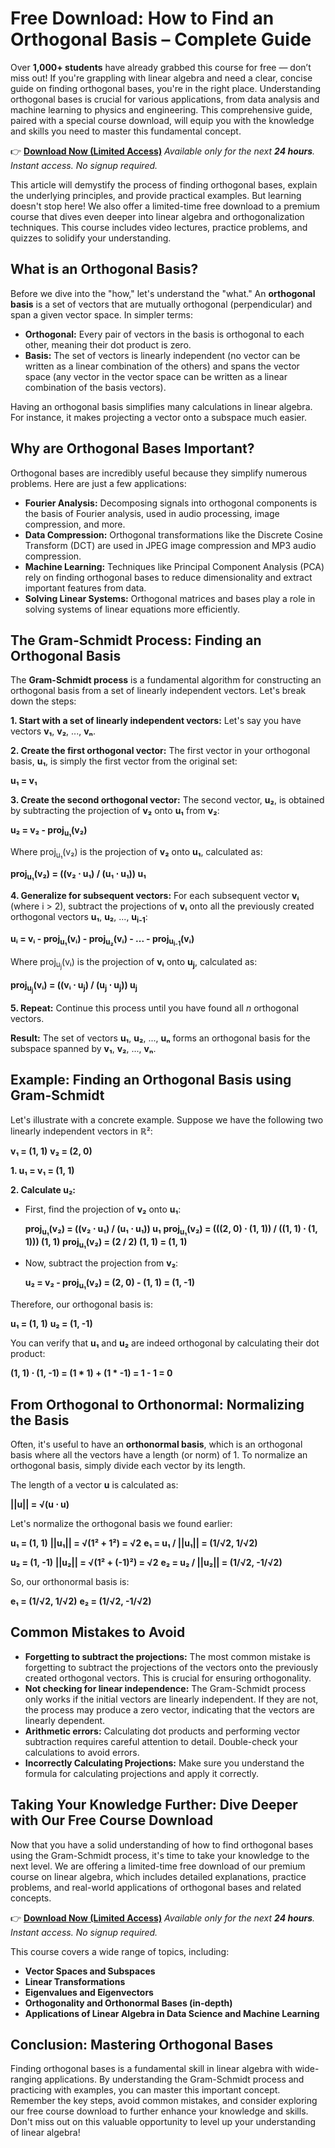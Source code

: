 # Free Download: How to Find an Orthogonal Basis – Complete Guide

Over **1,000+ students** have already grabbed this course for free — don’t miss out! If you're grappling with linear algebra and need a clear, concise guide on finding orthogonal bases, you're in the right place. Understanding orthogonal bases is crucial for various applications, from data analysis and machine learning to physics and engineering. This comprehensive guide, paired with a special course download, will equip you with the knowledge and skills you need to master this fundamental concept.

👉 [**Download Now (Limited Access)**](https://udemywork.com/how-to-find-an-orthogonal-basis)
_Available only for the next **24 hours**. Instant access. No signup required._

This article will demystify the process of finding orthogonal bases, explain the underlying principles, and provide practical examples. But learning doesn't stop here! We also offer a limited-time free download to a premium course that dives even deeper into linear algebra and orthogonalization techniques. This course includes video lectures, practice problems, and quizzes to solidify your understanding.

## What is an Orthogonal Basis?

Before we dive into the "how," let's understand the "what." An **orthogonal basis** is a set of vectors that are mutually orthogonal (perpendicular) and span a given vector space. In simpler terms:

*   **Orthogonal:** Every pair of vectors in the basis is orthogonal to each other, meaning their dot product is zero.
*   **Basis:** The set of vectors is linearly independent (no vector can be written as a linear combination of the others) and spans the vector space (any vector in the vector space can be written as a linear combination of the basis vectors).

Having an orthogonal basis simplifies many calculations in linear algebra. For instance, it makes projecting a vector onto a subspace much easier.

## Why are Orthogonal Bases Important?

Orthogonal bases are incredibly useful because they simplify numerous problems. Here are just a few applications:

*   **Fourier Analysis:** Decomposing signals into orthogonal components is the basis of Fourier analysis, used in audio processing, image compression, and more.
*   **Data Compression:** Orthogonal transformations like the Discrete Cosine Transform (DCT) are used in JPEG image compression and MP3 audio compression.
*   **Machine Learning:** Techniques like Principal Component Analysis (PCA) rely on finding orthogonal bases to reduce dimensionality and extract important features from data.
*   **Solving Linear Systems:** Orthogonal matrices and bases play a role in solving systems of linear equations more efficiently.

## The Gram-Schmidt Process: Finding an Orthogonal Basis

The **Gram-Schmidt process** is a fundamental algorithm for constructing an orthogonal basis from a set of linearly independent vectors. Let's break down the steps:

**1. Start with a set of linearly independent vectors:** Let's say you have vectors  **v₁**, **v₂**, ..., **vₙ**.

**2. Create the first orthogonal vector:** The first vector in your orthogonal basis, **u₁**, is simply the first vector from the original set:

   **u₁ = v₁**

**3. Create the second orthogonal vector:** The second vector, **u₂**, is obtained by subtracting the projection of **v₂** onto **u₁** from **v₂**:

   **u₂ = v₂ - proj<sub>u₁</sub>(v₂)**

   Where proj<sub>u₁</sub>(v₂) is the projection of **v₂** onto **u₁**, calculated as:

   **proj<sub>u₁</sub>(v₂) = ((v₂ ⋅ u₁) / (u₁ ⋅ u₁)) u₁**

**4. Generalize for subsequent vectors:** For each subsequent vector **vᵢ** (where i > 2), subtract the projections of **vᵢ** onto all the previously created orthogonal vectors **u₁**, **u₂**, ..., **u<sub>i-1</sub>**:

   **uᵢ = vᵢ - proj<sub>u₁</sub>(vᵢ) - proj<sub>u₂</sub>(vᵢ) - ... - proj<sub>u<sub>i-1</sub></sub>(vᵢ)**

   Where proj<sub>u<sub>j</sub></sub>(vᵢ) is the projection of **vᵢ** onto **u<sub>j</sub>**, calculated as:

   **proj<sub>u<sub>j</sub></sub>(vᵢ) = ((vᵢ ⋅ u<sub>j</sub>) / (u<sub>j</sub> ⋅ u<sub>j</sub>)) u<sub>j</sub>**

**5. Repeat:** Continue this process until you have found all *n* orthogonal vectors.

**Result:** The set of vectors **u₁**, **u₂**, ..., **uₙ** forms an orthogonal basis for the subspace spanned by **v₁**, **v₂**, ..., **vₙ**.

## Example: Finding an Orthogonal Basis using Gram-Schmidt

Let's illustrate with a concrete example. Suppose we have the following two linearly independent vectors in ℝ²:

**v₁ = (1, 1)**
**v₂ = (2, 0)**

**1. u₁ = v₁ = (1, 1)**

**2. Calculate u₂:**

*   First, find the projection of **v₂** onto **u₁**:

    **proj<sub>u₁</sub>(v₂) = ((v₂ ⋅ u₁) / (u₁ ⋅ u₁)) u₁**
    **proj<sub>u₁</sub>(v₂) = (((2, 0) ⋅ (1, 1)) / ((1, 1) ⋅ (1, 1))) (1, 1)**
    **proj<sub>u₁</sub>(v₂) = (2 / 2) (1, 1) = (1, 1)**

*   Now, subtract the projection from **v₂**:

    **u₂ = v₂ - proj<sub>u₁</sub>(v₂) = (2, 0) - (1, 1) = (1, -1)**

Therefore, our orthogonal basis is:

**u₁ = (1, 1)**
**u₂ = (1, -1)**

You can verify that **u₁** and **u₂** are indeed orthogonal by calculating their dot product:

**(1, 1) ⋅ (1, -1) = (1 * 1) + (1 * -1) = 1 - 1 = 0**

## From Orthogonal to Orthonormal: Normalizing the Basis

Often, it's useful to have an **orthonormal basis**, which is an orthogonal basis where all the vectors have a length (or norm) of 1. To normalize an orthogonal basis, simply divide each vector by its length.

The length of a vector **u** is calculated as:

**||u|| = √(u ⋅ u)**

Let's normalize the orthogonal basis we found earlier:

**u₁ = (1, 1)**  **||u₁|| = √(1² + 1²) = √2**  **e₁ = u₁ / ||u₁|| = (1/√2, 1/√2)**

**u₂ = (1, -1)**  **||u₂|| = √(1² + (-1)²) = √2**  **e₂ = u₂ / ||u₂|| = (1/√2, -1/√2)**

So, our orthonormal basis is:

**e₁ = (1/√2, 1/√2)**
**e₂ = (1/√2, -1/√2)**

## Common Mistakes to Avoid

*   **Forgetting to subtract the projections:** The most common mistake is forgetting to subtract the projections of the vectors onto the previously created orthogonal vectors. This is crucial for ensuring orthogonality.
*   **Not checking for linear independence:** The Gram-Schmidt process only works if the initial vectors are linearly independent. If they are not, the process may produce a zero vector, indicating that the vectors are linearly dependent.
*   **Arithmetic errors:** Calculating dot products and performing vector subtraction requires careful attention to detail. Double-check your calculations to avoid errors.
*   **Incorrectly Calculating Projections:** Make sure you understand the formula for calculating projections and apply it correctly.

## Taking Your Knowledge Further: Dive Deeper with Our Free Course Download

Now that you have a solid understanding of how to find orthogonal bases using the Gram-Schmidt process, it's time to take your knowledge to the next level. We are offering a limited-time free download of our premium course on linear algebra, which includes detailed explanations, practice problems, and real-world applications of orthogonal bases and related concepts.

👉 [**Download Now (Limited Access)**](https://udemywork.com/how-to-find-an-orthogonal-basis)
_Available only for the next **24 hours**. Instant access. No signup required._

This course covers a wide range of topics, including:

*   **Vector Spaces and Subspaces**
*   **Linear Transformations**
*   **Eigenvalues and Eigenvectors**
*   **Orthogonality and Orthonormal Bases (in-depth)**
*   **Applications of Linear Algebra in Data Science and Machine Learning**

## Conclusion: Mastering Orthogonal Bases

Finding orthogonal bases is a fundamental skill in linear algebra with wide-ranging applications. By understanding the Gram-Schmidt process and practicing with examples, you can master this important concept. Remember the key steps, avoid common mistakes, and consider exploring our free course download to further enhance your knowledge and skills. Don't miss out on this valuable opportunity to level up your understanding of linear algebra!
